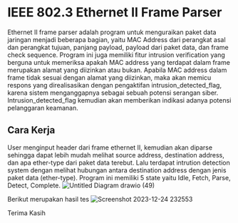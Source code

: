 
# IEEE 802.3 Ethernet II Frame Parser

Ethernet II frame parser adalah program untuk menguraikan paket data jaringan menjadi beberapa bagian, yaitu MAC Address dari perangkat asal dan perangkat tujuan, panjang payload, payload dari paket data, dan frame check sequence. Program ini juga memiliki fitur intrusion verification yang berguna untuk memeriksa apakah MAC address yang terdapat dalam frame merupakan alamat yang diizinkan atau bukan. Apabila MAC address dalam frame tidak sesuai dengan alamat yang diizinkan, maka akan memicu respons yang direalisasikan dengan pengaktifan intrusion_detected_flag, karena sistem menganggapnya sebagai sebuah potensi serangan siber. Intrusion_detected_flag kemudian akan memberikan indikasi adanya potensi pelanggaran keamanan.

## Cara Kerja

User menginput header dari frame ethernet II, kemudian akan diparse sehingga dapat lebih mudah melihat source address, destination address, dan apa ether-type dari paket data terebut. Lalu terdapat intrution detection system dengan melihat hubungan antara destination address dengan jenis paket data (ether-type).
Program ini memiliki 5 state yaitu Idle, Fetch, Parse, Detect, Complete.
![Untitled Diagram drawio (49)](https://github.com/fabiorabbani/PSD-AP08/assets/135633116/e7146d09-f3e5-4f46-bd4a-f7ae2df7a3f9)

Berikut merupakan hasil tes
![Screenshot 2023-12-24 232553](https://github.com/fabiorabbani/PSD-AP08/assets/135633116/5f959900-4dfe-4597-ab29-465f5ebb0776)

Terima Kasih

